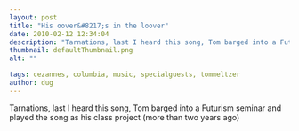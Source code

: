 ```yaml
---
layout: post
title: "His oover&#8217;s in the loover"
date: 2010-02-12 12:34:04
description: "Tarnations, last I heard this song, Tom barged into a Futurism seminar and played the song as his class project (more than two years ago)&#8230;"
thumbnail: defaultThumbnail.png
alt: ""

tags: cezannes, columbia, music, specialguests, tommeltzer
author: dug
---
```


<p>Tarnations, last I heard this song, Tom barged into a Futurism seminar and played the song as his class project (more than two years ago)</p>
